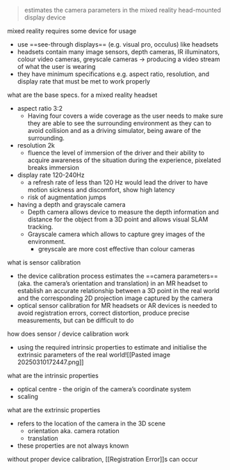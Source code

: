> estimates the camera parameters in the mixed reality head-mounted display device

mixed reality requires some device for usage 
- use ==see-through displays== (e.g. visual pro, occulus) like headsets
- headsets contain many image sensors, depth cameras, IR illuminators, colour video cameras, greyscale cameras → producing a video stream of what the user is wearing
- they have minimum specifications e.g. aspect ratio, resolution, and display rate that must be met to work properly

what are the base specs. for a mixed reality headset
- aspect ratio 3:2
	- Having four covers a wide coverage as the user needs to make sure they are able to see the surrounding environment as they can to avoid collision and as a driving simulator, being aware of the surrounding.
- resolution 2k
	- fluence the level of immersion of the driver and their ability to acquire awareness of the situation during the experience, pixelated breaks immersion
- display rate 120-240Hz
	- a refresh rate of less than 120 Hz would lead the driver to have motion sickness and discomfort, show high latency 
	- risk of augmentation jumps 
- having a depth and grayscale camera 
	- Depth camera allows device to measure the depth information and distance for the object from a 3D point and allows visual SLAM tracking. 
	- Grayscale camera which allows to capture grey images of the environment.
		- greyscale are more cost effective than colour cameras

what is sensor calibration 
- the device calibration process estimates the ==camera parameters== (aka. the camera’s orientation and translation) in an MR headset to establish an accurate relationship between a 3D point in the real world and the corresponding 2D projection image captured by the camera
- optical sensor calibration for MR headsets or AR devices is needed to avoid registration errors, correct distortion, produce precise measurements, but can be difficult to do

how does sensor / device calibration work
- using the required intrinsic properties to estimate and initialise the extrinsic parameters of the real world![[Pasted image 20250310172447.png]]

what are the intrinsic properties
- optical centre - the origin of the camera’s coordinate system
- scaling

what are the extrinsic properties
- refers to the location of the camera in the 3D scene
    - orientation aka. camera rotation
    - translation
- these properties are not always known

without proper device calibration, [[Registration Error]]s can occur 
